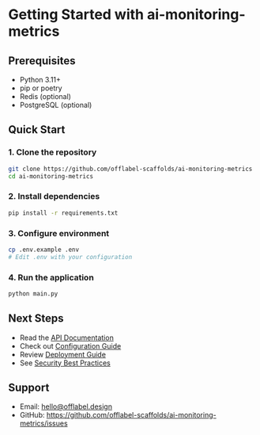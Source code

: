 # Getting Started with ai-monitoring-metrics

## Prerequisites

- Python 3.11+
- pip or poetry
- Redis (optional)
- PostgreSQL (optional)

## Quick Start

### 1. Clone the repository

```bash
git clone https://github.com/offlabel-scaffolds/ai-monitoring-metrics
cd ai-monitoring-metrics
```

### 2. Install dependencies

```bash
pip install -r requirements.txt
```

### 3. Configure environment

```bash
cp .env.example .env
# Edit .env with your configuration
```

### 4. Run the application

```bash
python main.py
```

## Next Steps

- Read the [API Documentation](./api-reference.md)
- Check out [Configuration Guide](./configuration.md)
- Review [Deployment Guide](./deployment.md)
- See [Security Best Practices](./security.md)

## Support

- Email: hello@offlabel.design
- GitHub: https://github.com/offlabel-scaffolds/ai-monitoring-metrics/issues
